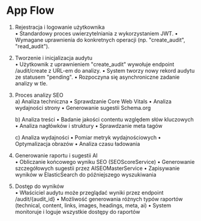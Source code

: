 # App Flow

1. Rejestracja i logowanie użytkownika  
   • Standardowy proces uwierzytelniania z wykorzystaniem JWT.
   • Wymagane uprawnienia do konkretnych operacji (np. "create_audit", "read_audit").

2. Tworzenie i inicjalizacja audytu  
   • Użytkownik z uprawnieniem "create_audit" wywołuje endpoint /audit/create z URL-em do analizy.
   • System tworzy nowy rekord audytu ze statusem "pending".
   • Rozpoczyna się asynchroniczne zadanie analizy w tle.

3. Proces analizy SEO  
   a) Analiza techniczna
      • Sprawdzanie Core Web Vitals
      • Analiza wydajności strony
      • Generowanie sugestii Schema.org
   
   b) Analiza treści
      • Badanie jakości contentu względem słów kluczowych
      • Analiza nagłówków i struktury
      • Sprawdzanie meta tagów
   
   c) Analiza wydajności
      • Pomiar metryk wydajnościowych
      • Optymalizacja obrazów
      • Analiza czasu ładowania

4. Generowanie raportu i sugestii AI  
   • Obliczanie końcowego wyniku SEO (SEOScoreService)
   • Generowanie szczegółowych sugestii przez AISEOMasterService
   • Zapisywanie wyników w ElasticSearch do późniejszego wyszukiwania

5. Dostęp do wyników  
   • Właściciel audytu może przeglądać wyniki przez endpoint /audit/{audit_id}
   • Możliwość generowania różnych typów raportów (technical, content, links, images, headings, meta, ai)
   • System monitoruje i loguje wszystkie dostępy do raportów